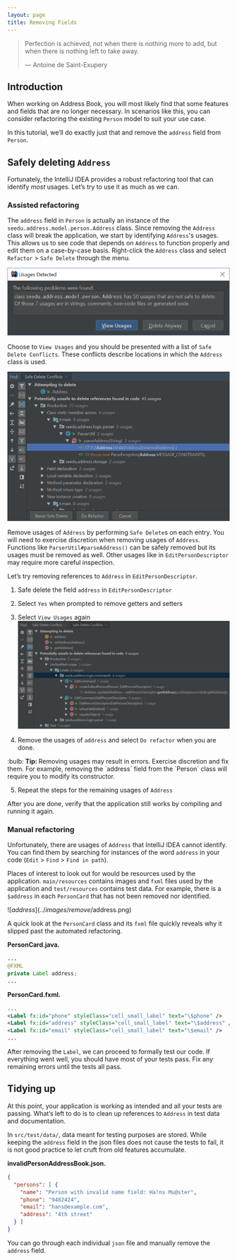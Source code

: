 ```yaml
---
layout: page
title: Removing Fields
---
```


> Perfection is achieved, not when there is nothing more to add, but
> when there is nothing left to take away.
>
> —  Antoine de Saint-Exupery

## Introduction

When working on Address Book, you will most likely find that some
features and fields that are no longer necessary. In scenarios like
this, you can consider refactoring the existing `Person` model to suit
your use case.

In this tutorial, we’ll do exactly just that and remove the `address`
field from `Person`.

## Safely deleting `Address`

Fortunately, the IntelliJ IDEA provides a robust refactoring tool that
can identify *most* usages. Let’s try to use it as much as we can.

### Assisted refactoring

The `address` field in `Person` is actually an instance of the
`seedu.address.model.person.Address` class. Since removing the `Address`
class will break the application, we start by identifying `Address`'s
usages. This allows us to see code that depends on `Address` to function
properly and edit them on a case-by-case basis. Right-click the
`Address` class and select `Refactor` \> `Safe Delete` through the menu.

![Usages detected](../images/remove/UnsafeDelete.png)

Choose to `View Usages` and you should be presented with a list of `Safe
Delete Conflicts`. These conflicts describe locations in which the
`Address` class is used.

![List of conflicts](../images/remove/SafeDeleteConflicts.png)

Remove usages of `Address` by performing `Safe Delete`s on each entry.
You will need to exercise discretion when removing usages of `Address`.
Functions like `ParserUtil#parseAddress()` can be safely removed but its
usages must be removed as well. Other usages like in
`EditPersonDescriptor` may require more careful inspection.

Let’s try removing references to `Address` in `EditPersonDescriptor`.

1.  Safe delete the field `address` in `EditPersonDescriptor`

2.  Select `Yes` when prompted to remove getters and setters

3.  Select `View Usages` again
    ![UnsafeDeleteOnField](../images/remove/UnsafeDeleteOnField.png)

4.  Remove the usages of `address` and select `Do refactor` when you are
    done.

<div markdown="span" class="alert alert-primary">:bulb: <b>Tip: </b>
Removing usages may result in errors. Exercise discretion and fix
them. For example, removing the `address` field from the `Person`
class will require you to modify its constructor.
</div>

5.  Repeat the steps for the remaining usages of `Address`

After you are done, verify that the application still works by compiling
and running it again.

### Manual refactoring

Unfortunately, there are usages of `Address` that IntelliJ IDEA cannot
identify. You can find them by searching for instances of the word
`address` in your code (`Edit` \> `Find` \> `Find in path`).

Places of interest to look out for would be resources used by the
application. `main/resources` contains images and `fxml` files used by
the application and `test/resources` contains test data. For example,
there is a `$address` in each `PersonCard` that has not been removed nor
identified.

![$address](../images/remove/$address.png)

A quick look at the `PersonCard` class and its `fxml` file quickly
reveals why it slipped past the automated refactoring.

**PersonCard.java.**

``` java
...
@FXML
private Label address;
...
```

**PersonCard.fxml.**

``` xml
...
<Label fx:id="phone" styleClass="cell_small_label" text="\$phone" />
<Label fx:id="address" styleClass="cell_small_label" text="\$address" />
<Label fx:id="email" styleClass="cell_small_label" text="\$email" />
...
```

After removing the `Label`, we can proceed to formally test our code. If
everything went well, you should have most of your tests pass. Fix any
remaining errors until the tests all pass.

## Tidying up

At this point, your application is working as intended and all your
tests are passing. What’s left to do is to clean up references to
`Address` in test data and documentation.

In `src/test/data/`, data meant for testing purposes are stored. While
keeping the `address` field in the json files does not cause the tests
to fail, it is not good practice to let cruft from old features
accumulate.

**invalidPersonAddressBook.json.**

``` json
{
  "persons": [ {
    "name": "Person with invalid name field: Ha!ns Mu@ster",
    "phone": "9482424",
    "email": "hans@example.com",
    "address": "4th street"
  } ]
}
```

You can go through each individual `json` file and manually remove the
`address` field.
